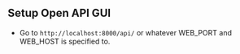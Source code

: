 ## Setup Open API GUI

- Go to `http://localhost:8000/api/` or whatever WEB_PORT and WEB_HOST is specified to.